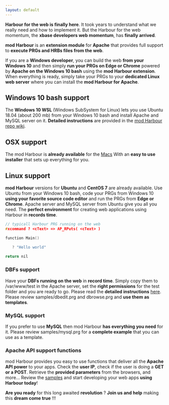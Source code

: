 ```yaml
---
layout: default
---
```


**Harbour for the web is finally here**. It took years to understand what we really need and how to implement it. But the Harbour for the web momentum, the **xbase developers web momentum**, has **finally arrived**.

**mod Harbour** is an **extension module** for **Apache** that provides full support to **execute PRGs and HRBs files from the web**.

If you are a **Windows developer**, you can build the web **from your Windows 10** and then simply **run your PRGs on Edge or Chrome** powered by **Apache on the Windows 10 bash** using the **mod Harbour extension**. When everything is ready, simply take your PRGs to your **dedicated Linux web server** where you can install the **mod Harbour for Apache**. 

## Windows 10 bash support

The **Windows 10 WSL** (Windows SubSystem for Linux) lets you use Ubuntu 18.04 (about 200 mb) from your Windows 10 bash and install Apache and MySQL server on it. **Detailed instructions** are provided in the [mod Harbour repo wiki](https://github.com/FiveTechSoft/mod_harbour/wiki).

## OSX support

The mod Harbour is **already available** for the [Macs](https://github.com/FiveTechSoft/mod_harbour/tree/master/osx)
With an **easy to use installer** that sets up everything for you.

## Linux support

**mod Harbour** versions for **Ubuntu** and **CentOS 7** are already available. Use Ubuntu from your Windows 10 bash, code your PRGs from
Windows 10 **using your favorite source code editor** and run the PRGs from **Edge or Chrome**. Apache server and MySQL server from Ubuntu give you all you need. The **perfect environment** for creating web applications using Harbour in **records time**.

```c
// typicall Harbour PRG running on the web
#xcommand ? <cText> => AP_RPuts( <cText> )

function Main()

   ? "Hello world"
   
return nil   
```

### DBFs support

Have your **DBFs running on the web** in **record time**. Simply copy them to /var/www/test in the Apache server, set the **right permissions** for the test folder and you are ready to go. Please read the **detailed instructions** [here](https://github.com/FiveTechSoft/mod_harbour/wiki/Using-DBFs-from-the-server). Please review samples/dbedit.prg and dbrowse.prg and **use them as templates**.

### MySQL support

If you prefer to use **MySQL** then mod Harbour **has everything you need** for it. Please review samples/mysql.prg for a **complete example** that you can use as a template.

### Apache API support functions

mod Harbour provides you easy to use functions that deliver all the **Apache API power** to your apps. Check the **user IP**, check if the user is doing a **GET or a POST**. Retrieve the **provided parameters** from the browsers, and more... Review the [samples](https://github.com/FiveTechSoft/mod_harbour/tree/master/samples) and start developing your web apps **using Harbour today**!

**Are you ready** for this long awaited **revolution** ? **Join us and help** making this **dream come true** !!!

